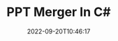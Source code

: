---
############################# Static ############################
layout: "auto-gen-merge"
date: 2022-09-20T10:46:17
draft: false
otherformats: tex vdx vsdm vsdx vssm vssx vstm vstx vsx vtx xlam xls xlsb xlsm xlsx xlt

############################# Head ############################
head_title: "Merge PPT Files in C# | PPT Merger"
head_description: "Merge multiple PPT files into a single file using C# .NET documents merger API. Merge specific pages or page ranges from various documents to a single document."

############################# Header ############################
title: "PPT Merger In C#"
description: "Merge PPT with a few lines of .NET code."
bg_image: "https://cms.admin.containerize.com/templates/aspose/App_Themes/V3/images/bg/header1.png"
bg_overlay: false
button:
    enable: true
    icon: "fas fa-arrow-down"
    label: "Download Free Trial"
    link: "https://downloads.groupdocs.com/merger/net"

############################# SubMenu ############################
submenu:
    enable: true

    left:
        img_alt: "GroupDocs.Merger for .NET"
        image: "https://cms.admin.containerize.com/templates/groupdocs/images/product-logos/90x90-noborder/groupdocs-merger-net.png"
        product: "GroupDocs.Merger"
        platform: ".NET"

    middle:
        button:

            # button loop
            - link: "https://apireference.groupdocs.com/merger/net"
              text: "API Reference"

            # button loop
            - link: "https://github.com/groupdocs-merger"
              text: "Code Examples"

            # button loop
            - link: "https://products.groupdocs.app/merger/family"
              text: "Live Demos"

            # button loop
            - link: "https://purchase.groupdocs.com/pricing/merger/net"
              text: "Pricing"

    right:
        link_download: "https://downloads.groupdocs.com/merger"
        link_learn: "https://docs.groupdocs.com/merger/net"
        link_buy: "https://purchase.groupdocs.com"

############################# About ############################
about:
    enable: true
    title: "About GroupDocs.Merger for .NET API"
    content: |
        [GroupDocs.Merger for .NET](/merger/net/) provides a convenient solution to merge multiple PDF, Microsoft Office (Word, Excel, PowerPoint, OneNote), OpenDocument, HTML, images and many other documents into a single file within .NET applications. GroupDocs.Merger will save you a lot of effort, as you are allowed to merge PPT documents - there is no need to install any third-party software, desktop applications or plugins. Now it is unnecessary to waste your time and merge files manually! GroupDocs mission is to provide the best quality and simplify document-processing workflows.
        
        GroupDocs.Merger API is a right choice for corporate solutions which needs file merging features. These APIs are well supported on all major operating systems and platforms including .NET Framework, .NET Standard, .NET Core, Mono.

############################# Steps ############################
steps:
    enable: true
    title_left: "How to Merge Multiple PPT Files"
    content_left: |
        [GroupDocs.Merger for .NET](/merger/net/) makes it easy for .NET developers to merge two or more PPT files within their applications by implementing a few easy steps.
        
        * Create new instance of **Merger** and pass source document path as a constructor parameter.
        * Call **Join** of **Merger** class and pass the second source document path.
        * Call **Save** of **Merger** class to save the merged document.

    title_right: "System Requirements"
    content_right: |
        GroupDocs.Merger for .NET APIs are supported on all major platforms and operating systems. Before executing the code below, please make sure that you have the following prerequisites installed on your system.

        * Operating Systems: Microsoft Windows, Linux, MacOS
        * Development Environments: Visual Studio, Xamarin, MonoDevelop
        * Frameworks: .NET Framework, .NET Standard, .NET Core, Mono
        * Download the latest version of GroupDocs.Merger for .NET from [NuGet](https://www.nuget.org/packages/groupdocs.merger)
         
    code: |
     {{% merger/additional-styles %}}
     {{< merger/code-merger title="How to merge PPT files using C# example code">}}

        ```csharp    
        // Merge PPT files using GroupDocs.Merger API
        // Instantiate Merger with input PPT document
        using (Merger merger = new Merger("input1.ppt"))
          {
            // Call Join method of Merger class instance and pass second source document path
            merger.Join("input2.ppt");
    
            // Call Save method of Merger class instance to save merged document
            merger.Save("merged-file.ppt");
          }
        ```
     {{< /merger/code-merger >}}

############################# Demos ############################
demos:
    enable: true
    title: "Live Demos - Online App to Merge Documents"
    content: |
       Merge more than one PPT files right now by visiting [GroupDocs.Merger Live Demos](https://products.groupdocs.app/merger/ppt) website.
       The live demo has the following benefits.
        
############################# About Formats ############################
about_formats:
    enable: true

############################# More Formats ############################
more_formats:
    enable: true
    title: "Merging Other Document Formats"
    content: |
        .NET documents merger API for file formats and images. Merge together some of the popular document formats as stated below.

############################# Back to top ###############################
back_to_top:
    enable: true
---